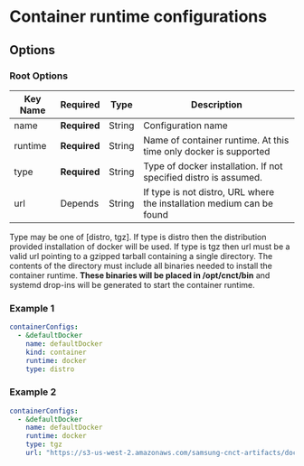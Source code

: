 # Container runtime configurations

## Options
### Root Options

| Key Name | Required     | Type   | Description|
| -------- | ------------ | ------ | --- |
| name     | __Required__ | String | Configuration name |
| runtime  | __Required__ | String | Name of container runtime. At this time only docker is supported |
| type     | __Required__ | String | Type of docker installation. If not specified distro is assumed. |
| url      | Depends      | String | If type is not distro, URL where the installation medium can be found |

Type may be one of [distro, tgz]. If type is distro then the distribution provided installation of docker will be used. If type is tgz then url must be a valid url pointing to a gzipped tarball containing a single directory. The contents of the directory must include all binaries needed to install the container runtime. __These binaries will be placed in /opt/cnct/bin__ and systemd drop-ins will be generated to start the container runtime.

### Example 1

```yaml
containerConfigs:
  - &defaultDocker
    name: defaultDocker
    kind: container
    runtime: docker
    type: distro
```

### Example 2
```yaml
containerConfigs:
  - &defaultDocker
    name: defaultDocker
    runtime: docker
    type: tgz
    url: "https://s3-us-west-2.amazonaws.com/samsung-cnct-artifacts/docker-1.12.6%2B7ab89465.tgz"
```

